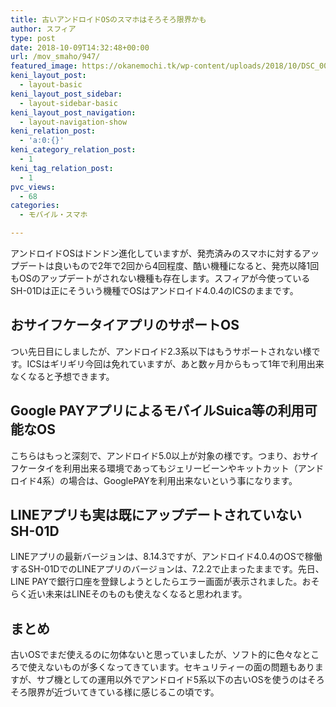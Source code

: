 ```yaml
---
title: 古いアンドロイドOSのスマホはそろそろ限界かも
author: スフィア
type: post
date: 2018-10-09T14:32:48+00:00
url: /mov_smaho/947/
featured_image: https://okanemochi.tk/wp-content/uploads/2018/10/DSC_0002.jpg
keni_layout_post:
  - layout-basic
keni_layout_post_sidebar:
  - layout-sidebar-basic
keni_layout_post_navigation:
  - layout-navigation-show
keni_relation_post:
  - 'a:0:{}'
keni_category_relation_post:
  - 1
keni_tag_relation_post:
  - 1
pvc_views:
  - 68
categories:
  - モバイル・スマホ

---
```

アンドロイドOSはドンドン進化していますが、発売済みのスマホに対するアップデートは良いもので2年で2回から4回程度、酷い機種になると、発売以降1回もOSのアップデートがされない機種も存在します。スフィアが今使っているSH-01Dは正にそういう機種でOSはアンドロイド4.0.4のICSのままです。

## おサイフケータイアプリのサポートOS

つい先日目にしましたが、アンドロイド2.3系以下はもうサポートされない様です。ICSはギリギリ今回は免れていますが、あと数ヶ月からもって1年で利用出来なくなると予想できます。

## Google PAYアプリによるモバイルSuica等の利用可能なOS

こちらはもっと深刻で、アンドロイド5.0以上が対象の様です。つまり、おサイフケータイを利用出来る環境であってもジェリービーンやキットカット（アンドロイド4系）の場合は、GooglePAYを利用出来ないという事になります。

## LINEアプリも実は既にアップデートされていないSH-01D

LINEアプリの最新バージョンは、8.14.3ですが、アンドロイド4.0.4のOSで稼働するSH-01DでのLINEアプリのバージョンは、7.2.2で止まったままです。先日、LINE PAYで銀行口座を登録しようとしたらエラー画面が表示されました。おそらく近い未来はLINEそのものも使えなくなると思われます。

## まとめ

古いOSでまだ使えるのに勿体ないと思っていましたが、ソフト的に色々なところで使えないものが多くなってきています。セキュリティーの面の問題もありますが、サブ機としての運用以外でアンドロイド5系以下の古いOSを使うのはそろそろ限界が近づいてきている様に感じるこの頃です。

&nbsp;